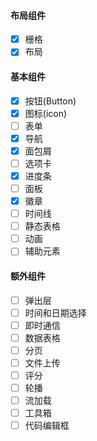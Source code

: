 #### 布局组件
- [x] 栅格
- [x] 布局

#### 基本组件
- [x] 按钮(Button)
- [x] 图标(icon)
- [ ] 表单
- [x] 导航
- [x] 面包屑
- [ ] 选项卡
- [x] 进度条
- [ ] 面板
- [x] 徽章
- [ ] 时间线
- [ ] 静态表格
- [ ] 动画
- [ ] 辅助元素

#### 额外组件
- [ ] 弹出层
- [ ] 时间和日期选择
- [ ] 即时通信
- [ ] 数据表格
- [ ] 分页
- [ ] 文件上传
- [ ] 评分
- [ ] 轮播
- [ ] 流加载
- [ ] 工具箱
- [ ] 代码编辑框